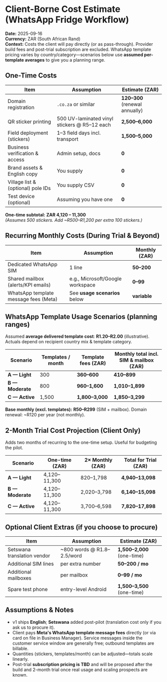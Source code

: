 # Client-Borne Cost Estimate (WhatsApp Fridge Workflow)

**Date:** 2025-09-16  
**Currency:** ZAR (South African Rand)  
**Context:** Costs the client will pay directly (or as pass-through). Provider build fees and post-trial subscription are excluded. WhatsApp template pricing varies by country/category—scenarios below use **assumed per-template averages** to give you a planning range.

## One-Time Costs

| Item | Assumption | Estimate (ZAR) |
|------|------------|----------------|
| Domain registration | `.co.za` or similar | **120–300** (renewal annually) |
| QR sticker printing | 500 UV-laminated vinyl stickers @ R5–12 each | **2,500–6,000** |
| Field deployment (stickers) | 1–3 field days incl. transport | **1,500–5,000** |
| Business verification & access | Admin setup, docs | **0** |
| Brand assets & English copy | You supply | **0** |
| Village list & (optional) pole IDs | You supply CSV | **0** |
| Test device (optional) | Assuming you have one | **0** |

**One-time subtotal:** **ZAR 4,120 – 11,300**  
*(Assumes 500 stickers. Add ~R500–R1,200 per extra 100 stickers.)*

## Recurring Monthly Costs (During Trial & Beyond)

| Item | Assumption | Monthly (ZAR) |
|------|------------|---------------|
| Dedicated WhatsApp SIM | 1 line | **50–200** |
| Shared mailbox (alerts/KPI emails) | e.g., Microsoft/Google workspace | **0–99** |
| WhatsApp template message fees (Meta) | See **usage scenarios** below | **variable** |

## WhatsApp Template Usage Scenarios (planning ranges)

Assumed **average delivered template cost**: **R1.20–R2.00** (illustrative). Actuals depend on recipient country mix & template category.

| Scenario | Templates / month | Template fees (ZAR) | Monthly total incl. SIM & mailbox (ZAR) |
|----------|-------------------|---------------------|------------------------------------------|
| **A — Light** | 300 | **360–600** | **410–899** |
| **B — Moderate** | 800 | **960–1,600** | **1,010–1,899** |
| **C — Active** | 1,500 | **1,800–3,000** | **1,850–3,299** |

**Base monthly (excl. templates):** **R50–R299** (SIM + mailbox). Domain renewal: ~R120 per year (not monthly).

## 2-Month Trial Cost Projection (Client Only)

Adds two months of recurring to the one-time setup. Useful for budgeting the pilot.

| Scenario | One-time (ZAR) | 2× Monthly (ZAR) | **Total for Trial (ZAR)** |
|----------|-----------------|------------------|---------------------------|
| **A — Light** | 4,120–11,300 | 820–1,798 | **4,940–13,098** |
| **B — Moderate** | 4,120–11,300 | 2,020–3,798 | **6,140–15,098** |
| **C — Active** | 4,120–11,300 | 3,700–6,598 | **7,820–17,898** |

## Optional Client Extras (if you choose to procure)

| Item | Assumption | Estimate (ZAR) |
|------|------------|----------------|
| Setswana translation vendor | ~800 words @ R1.8–2.5/word | **1,500–2,000** (one-time) |
| Additional SIM lines | per extra number | **50–200 / mo** |
| Additional mailboxes | per mailbox | **0–99 / mo** |
| Spare test phone | entry-level Android | **1,500–3,500** (one-time) |

## Assumptions & Notes

* v1 ships **English**; **Setswana** added post-pilot (translation cost only if you ask us to procure it).
* Client pays **Meta's WhatsApp template message fees** directly (or via card on file in Business Manager). Service messages inside the customer service window are generally free; outbound templates are billable.
* Quantities (stickers, templates/month) can be adjusted—totals scale linearly.
* Post-trial **subscription pricing is TBD** and will be proposed after the build and 2-month trial once real usage and scaling prospects are known.
